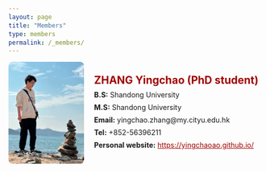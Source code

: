 ```yaml
---
layout: page
title: "Members"
type: members
permalink: /_members/
---
```

<style>
  .member-card {
    display: flex;
    align-items: center;
    margin-bottom: 2rem;
  }
  .member-photo {
    flex: 0 0 150px;
    margin-right: 20px;
  }
  .member-photo img {
    max-width: 100%; /* 确保图片不会超出容器的宽度 */
    height: auto;
    border-radius: 8px;
  }
  .member-info {
    flex: 1;
  }
  .member-info h2 {
    margin: 0;
    color: #a00000; /* 修改为你想要的颜色 */
  }
  .member-info p {
    margin: 0.5rem 0;
  }
  .member-info a {
    color: #a00000; /* 修改为你想要的颜色 */
  }
</style>

<div class="member-card">
  <div class="member-photo">
    <img src="https://github.com/liuchenglab/liuchenglab.github.io/blob/master/images/yc.png" alt="ZHANG Yingchao">
  </div>
  <div class="member-info">
    <h2>ZHANG Yingchao (PhD student)</h2>
    <p><strong>B.S:</strong> Shandong University</p>
    <p><strong>M.S:</strong> Shandong University</p>
    <p><strong>Email:</strong> yingchao.zhang@my.cityu.edu.hk</p>
    <p><strong>Tel:</strong> +852-56396211</p>
    <p><strong>Personal website:</strong> <a href="https://yingchaoao.github.io/" target="_blank">https://yingchaoao.github.io/</a></p>
  </div>
</div>
